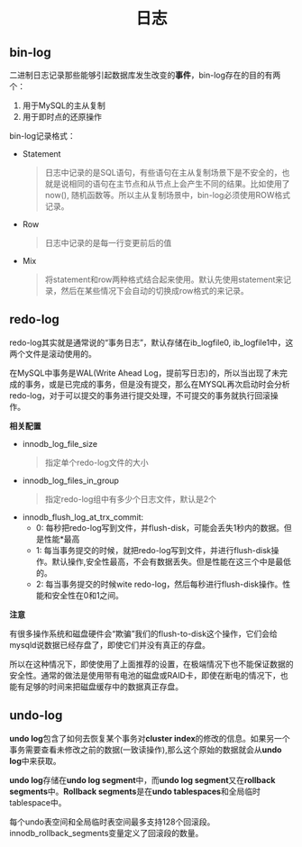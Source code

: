 # <center>日志
## bin-log
二进制日志记录那些能够引起数据库发生改变的**事件**，bin-log存在的目的有两个：

1. 用于MySQL的主从复制
2. 用于即时点的还原操作

bin-log记录格式：

* Statement
  > 日志中记录的是SQL语句，有些语句在主从复制场景下是不安全的，也就是说相同的语句在主节点和从节点上会产生不同的结果。比如使用了now(), 随机函数等。所以主从复制场景中，bin-log必须使用ROW格式记录。
* Row
  > 日志中记录的是每一行变更前后的值
* Mix
  > 将statement和row两种格式结合起来使用。默认先使用statement来记录，然后在某些情况下会自动的切换成row格式的来记录。

## redo-log
redo-log其实就是通常说的“事务日志”，默认存储在ib_logfile0, ib_logfile1中，这两个文件是滚动使用的。

在MySQL中事务是WAL(Write Ahead Log，提前写日志)的，所以当出现了未完成的事务，或是已完成的事务，但是没有提交，那么在MYSQL再次启动时会分析redo-log，对于可以提交的事务进行提交处理，不可提交的事务就执行回滚操作。

**相关配置**

* innodb_log_file_size
  > 指定单个redo-log文件的大小
* innodb_log_files_in_group
  > 指定redo-log组中有多少个日志文件，默认是2个
* innodb_flush_log_at_trx_commit:
    * 0: 每秒把redo-log写到文件，并flush-disk，可能会丢失1秒内的数据。但是性能*最高
    * 1: 每当事务提交的时候，就把redo-log写到文件，并进行flush-disk操作。默认操作,安全性最高，不会有数据丢失。但是性能在这三个中是最低的。
    * 2: 每当事务提交的时候wite redo-log，然后每秒进行flush-disk操作。性能和安全性在0和1之间。

**注意**

有很多操作系统和磁盘硬件会“欺骗”我们的flush-to-disk这个操作，它们会给mysqld说数据已经存盘了，即使它们并没有真正的存盘。

所以在这种情况下，即使使用了上面推荐的设置，在极端情况下也不能保证数据的安全性。通常的做法是使用带有电池的磁盘或RAID卡，即使在断电的情况下，也能有足够的时间来把磁盘缓存中的数据真正存盘。

## undo-log
**undo log**包含了如何去恢复某个事务对**cluster index**的修改的信息。如果另一个事务需要查看未修改之前的数据(一致读操作),那么这个原始的数据就会从**undo log**中来获取。

**undo log**存储在**undo log segment**中，而**undo log segment**又在**rollback segments**中。**Rollback segments**是在**undo tablespaces**和全局临时tablespace中。

每个undo表空间和全局临时表空间最多支持128个回滚段。innodb_rollback_segments变量定义了回滚段的数量。
